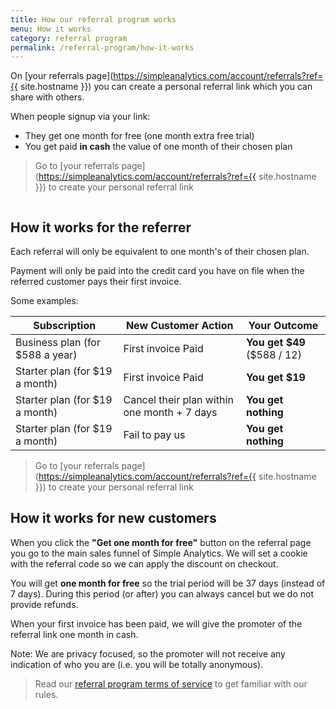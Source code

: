 ```yaml
---
title: How our referral program works
menu: How it works
category: referral program
permalink: /referral-program/how-it-works
---
```


On [your referrals page](https://simpleanalytics.com/account/referrals?ref={{ site.hostname }}) you can create a personal referral link which you can share with others.

When people signup via your link:

- They get one month for free (one month extra free trial)
- You get paid **in cash** the value of one month of their chosen plan

> Go to [your referrals page](https://simpleanalytics.com/account/referrals?ref={{ site.hostname }}) to create your personal referral link

<img class="undraw-svg" src="/images/undraw-hang-out.svg" alt="">

## How it works for the referrer

Each referral will only be equivalent to one month's of their chosen plan.

Payment will only be paid into the credit card you have on file when the referred customer pays their first invoice.

Some examples:

| Subscription                     | New Customer Action                         | Your Outcome                  |
| -------------------------------- | ------------------------------------------- | ----------------------------- |
| Business plan (for \$588 a year) | First invoice Paid                          | **You get \$49** (\$588 / 12) |
| Starter plan (for \$19 a month)  | First invoice Paid                          | **You get \$19**              |
| Starter plan (for \$19 a month)  | Cancel their plan within one month + 7 days | **You get nothing**           |
| Starter plan (for \$19 a month)  | Fail to pay us                              | **You get nothing**           |

> Go to [your referrals page](https://simpleanalytics.com/account/referrals?ref={{ site.hostname }}) to create your personal referral link

## How it works for new customers

When you click the **"Get one month for free"** button on the referral page you go to the main sales funnel of Simple Analytics. We will set a cookie with the referral code so we can apply the discount on checkout.

You will get **one month for free** so the trial period will be 37 days (instead of 7 days). During this period (or after) you can always cancel but we do not provide refunds.

When your first invoice has been paid, we will give the promoter of the referral link one month in cash.

Note: We are privacy focused, so the promoter will not receive any indication of who you are (i.e. you will be totally anonymous).

> Read our [referral program terms of service](/referral-program/terms-of-service) to get familiar with our rules.
